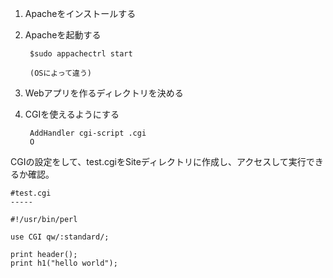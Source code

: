 1. Apacheをインストールする
2. Apacheを起動する
		
		$sudo appachectrl start
		
		(OSによって違う)
3. Webアプリを作るディレクトリを決める
4. CGIを使えるようにする
	
	
		AddHandler cgi-script .cgi
		O
	








CGIの設定をして、test.cgiをSiteディレクトリに作成し、アクセスして実行できるか確認。

	#test.cgi
	-----
	
	#!/usr/bin/perl
	
	use CGI qw/:standard/;
	
	print header();
	print h1("hello world");


